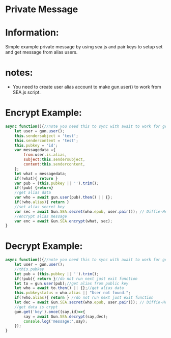 # Private Message

# Information:
 Simple example private message by using sea.js and pair keys to setup set and get message from alias users.

# notes:
 * You need to create user alias account to make gun.user() to work from SEA.js script.

# Encrypt Example:
```javascript
async function(){//note you need this to sync with await to work for get 
    let user = gun.user();
    this.sendersubject = 'test';
    this.sendercontent = 'test';
    this.pubkey = 'id';
    var messagedata ={
        from:user.is.alias,
        subject:this.sendersubject,
        content:this.sendercontent,
    };
    let what = messagedata;
	if(!what){ return }
    var pub = (this.pubkey || '').trim();
    if(!pub) {return}
    //get alias data
    var who = await gun.user(pub).then() || {};
    if(!who.alias){ return }
    //set alias secret key
    var sec = await Gun.SEA.secret(who.epub, user.pair()); // Diffie-Hellman
    //encrypt alias message
    var enc = await Gun.SEA.encrypt(what, sec);
}
```

# Decrypt Example:
```javascript
async function(){//note you need this to sync with await to work for get variable.
    let user = gun.user();
    //this.pubkey 
    let pub = (this.pubkey || '').trim();
    if(!pub){ return }//do not run next just exit function
    let to = gun.user(pub);//get alias from public key
    let who = await to.then() || {};//get alias data
    this.pubkeystatus = who.alias || "User not found.";
    if(!who.alias){ return } //do not run next just exit function
    let dec = await Gun.SEA.secret(who.epub, user.pair()); // Diffie-Hellman
    //get data is crypt
    gun.get('key').once((say,id)=>{
        say = await Gun.SEA.decrypt(say,dec);
        console.log('message:',say);
    });
}
```